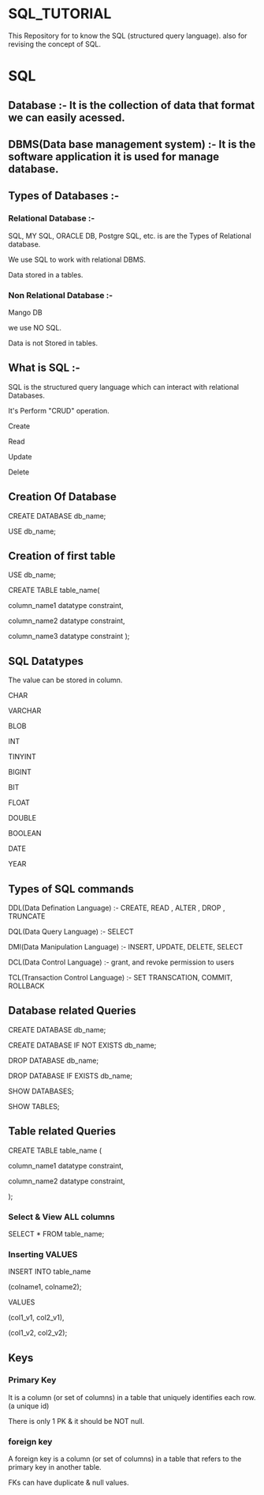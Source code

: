 # SQL_TUTORIAL
This Repository for to know the SQL (structured query language). also  for revising the concept of SQL.
# SQL

## Database :- It is the collection of data that format we can easily acessed.

## DBMS(Data base management system) :- It is the software application it is used for manage database.

## Types of Databases :-
   ### Relational Database :- 
   SQL, MY SQL, ORACLE DB, Postgre SQL, etc. is are the Types of Relational database. 

We use SQL to  work with relational DBMS.

Data stored in a tables.

  ### Non Relational Database :-
  Mango DB

we use NO SQL.

Data is not Stored in tables.

## What is SQL :-
SQL is the structured query  language which can interact with relational Databases.

It's Perform "CRUD" operation.

Create

Read

Update

Delete


## Creation  Of Database 

CREATE DATABASE db_name;

USE db_name;

## Creation of first table

USE db_name;

CREATE TABLE table_name(

   column_name1 datatype constraint,

   column_name2 datatype constraint,

   column_name3 datatype constraint
);


## SQL Datatypes
The value can be stored in column.

CHAR 

VARCHAR 

BLOB

INT

TINYINT

BIGINT

BIT

FLOAT

DOUBLE

BOOLEAN

DATE

YEAR

## Types of SQL commands

DDL(Data Defination Language) :- CREATE, READ , ALTER , DROP , TRUNCATE

DQL(Data Query Language) :- SELECT

DMl(Data Manipulation Language) :- INSERT, UPDATE, DELETE, SELECT

DCL(Data Control Language) :- grant, and revoke permission to users

TCL(Transaction Control Language) :- SET TRANSCATION, COMMIT, ROLLBACK

## Database related Queries

CREATE DATABASE db_name;

CREATE DATABASE IF NOT EXISTS db_name;

DROP DATABASE db_name;

DROP DATABASE IF EXISTS db_name;

SHOW DATABASES;

SHOW TABLES;


## Table related Queries

CREATE TABLE table_name (

column_name1 datatype constraint,

column_name2 datatype constraint,

);

### Select & View ALL columns

SELECT * FROM table_name;

### Inserting VALUES

INSERT INTO table_name

(colname1, colname2);

VALUES

(col1_v1, col2_v1),

(col1_v2, col2_v2);

## Keys
### Primary Key

It is a column (or set of columns) in a table that uniquely identifies each row. (a unique id)

There is only 1 PK & it should be NOT null.

### foreign key

A foreign key is a column (or set of columns) in a table that refers to the primary key in another table.

FKs can have duplicate & null values.
